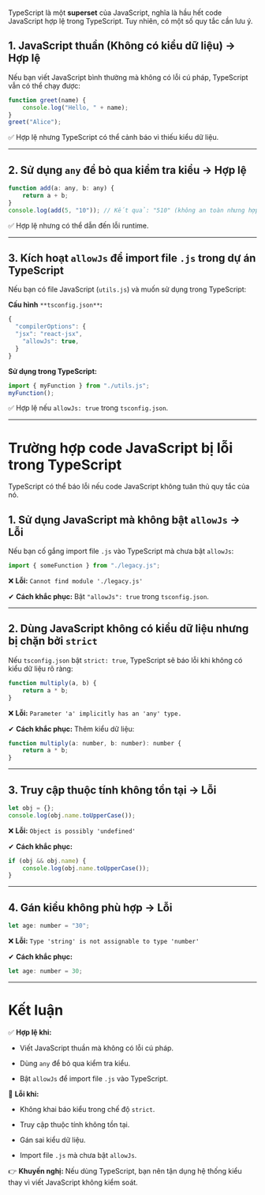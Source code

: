 <br>

TypeScript là một **superset** của JavaScript, nghĩa là hầu hết code JavaScript hợp lệ trong TypeScript. Tuy nhiên, có một số quy tắc cần lưu ý.

## 1. JavaScript thuần (Không có kiểu dữ liệu) → Hợp lệ

Nếu bạn viết JavaScript bình thường mà không có lỗi cú pháp, TypeScript vẫn có thể chạy được:

```js
function greet(name) {
    console.log("Hello, " + name);
}
greet("Alice");
```

✅ Hợp lệ nhưng TypeScript có thể cảnh báo vì thiếu kiểu dữ liệu.

---

## 2. Sử dụng `any` để bỏ qua kiểm tra kiểu → Hợp lệ

```js
function add(a: any, b: any) {
    return a + b;
}
console.log(add(5, "10")); // Kết quả: "510" (không an toàn nhưng hợp lệ)
```

✅ Hợp lệ nhưng có thể dẫn đến lỗi runtime.

---

## 3. Kích hoạt `allowJs` để import file `.js` trong dự án TypeScript

Nếu bạn có file JavaScript (`utils.js`) và muốn sử dụng trong TypeScript:

**Cấu hình** `**tsconfig.json**`**:**

```js
{
  "compilerOptions": {
  "jsx": "react-jsx",
    "allowJs": true,
  }
}
```

**Sử dụng trong TypeScript:**

```js
import { myFunction } from "./utils.js";
myFunction();
```

✅ Hợp lệ nếu `allowJs: true` trong `tsconfig.json`.

---

# Trường hợp code JavaScript bị lỗi trong TypeScript

TypeScript có thể báo lỗi nếu code JavaScript không tuân thủ quy tắc của nó.

## 1. Sử dụng JavaScript mà không bật `allowJs` → Lỗi

Nếu bạn cố gắng import file `.js` vào TypeScript mà chưa bật `allowJs`:

```js
import { someFunction } from "./legacy.js";
```

❌ **Lỗi:** `Cannot find module './legacy.js'`

✔ **Cách khắc phục:** Bật `"allowJs": true` trong `tsconfig.json`.

---

## 2. Dùng JavaScript không có kiểu dữ liệu nhưng bị chặn bởi `strict`

Nếu `tsconfig.json` bật `strict: true`, TypeScript sẽ báo lỗi khi không có kiểu dữ liệu rõ ràng:

```js
function multiply(a, b) {
    return a * b;
}
```

❌ **Lỗi:** `Parameter 'a' implicitly has an 'any' type.`

✔ **Cách khắc phục:** Thêm kiểu dữ liệu:

```js
function multiply(a: number, b: number): number {
    return a * b;
}
```

---

## 3. Truy cập thuộc tính không tồn tại → Lỗi

```js
let obj = {};
console.log(obj.name.toUpperCase());
```

❌ **Lỗi:** `Object is possibly 'undefined'`

✔ **Cách khắc phục:**

```js
if (obj && obj.name) {
    console.log(obj.name.toUpperCase());
}
```

---

## 4. Gán kiểu không phù hợp → Lỗi

```js
let age: number = "30";
```

❌ **Lỗi:** `Type 'string' is not assignable to type 'number'`

✔ **Cách khắc phục:**

```js
let age: number = 30;
```

---

# Kết luận

✅ **Hợp lệ khi:**

- Viết JavaScript thuần mà không có lỗi cú pháp.
    
- Dùng `any` để bỏ qua kiểm tra kiểu.
    
- Bật `allowJs` để import file `.js` vào TypeScript.
    

🚨 **Lỗi khi:**

- Không khai báo kiểu trong chế độ `strict`.
    
- Truy cập thuộc tính không tồn tại.
    
- Gán sai kiểu dữ liệu.
    
- Import file `.js` mà chưa bật `allowJs`.
    

👉 **Khuyến nghị:** Nếu dùng TypeScript, bạn nên tận dụng hệ thống kiểu thay vì viết JavaScript không kiểm soát.